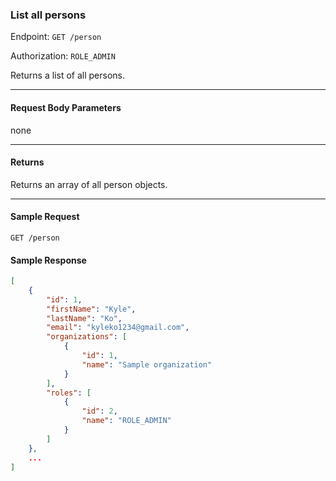 ### List all persons
Endpoint: `GET /person`

Authorization: `ROLE_ADMIN`

Returns a list of all persons.
___
#### Request Body Parameters
none
___

#### Returns
Returns an array of all person objects.
___
#### Sample Request
`GET /person`
<br />
#### Sample Response
``` json
[
	{
		"id": 1,
		"firstName": "Kyle",
		"lastName": "Ko",
		"email": "kyleko1234@gmail.com",
		"organizations": [
			{
				"id": 1,
				"name": "Sample organization"
			}
		],
		"roles": [
			{
				"id": 2,
				"name": "ROLE_ADMIN"
			}
		]
	},
	...
]
 ```

